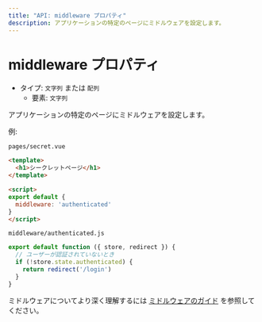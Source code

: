 ```yaml
---
title: "API: middleware プロパティ"
description: アプリケーションの特定のページにミドルウェアを設定します。
---
```


<!-- title: "API: The middleware Property" -->
<!-- description: Set the middleware for a specific page of the application. -->

<!-- # The middleware Property -->

# middleware プロパティ

<!-- - Type: `String` or `Array` -->
<!--   - Items: `String` -->

- タイプ: `文字列` または `配列`
  - 要素: `文字列`

<!-- Set the middleware for a specific page of the application. -->

アプリケーションの特定のページにミドルウェアを設定します。

<!-- Example: -->

例:

`pages/secret.vue`

<!-- ```html -->
<!-- <template> -->
<!--   <h1>Secret page</h1> -->
<!-- </template> -->

<!-- <script> -->
<!-- export default { -->
<!--   middleware: 'authenticated' -->
<!-- } -->
<!-- </script> -->
<!-- ``` -->

```html
<template>
  <h1>シークレットページ</h1>
</template>

<script>
export default {
  middleware: 'authenticated'
}
</script>
```

`middleware/authenticated.js`

<!-- ```js -->
<!-- export default function ({ store, redirect }) { -->
<!--   // If the user is not authenticated -->
<!--   if (!store.state.authenticated) { -->
<!--     return redirect('/login') -->
<!--   } -->
<!-- } -->
<!-- ``` -->

```js
export default function ({ store, redirect }) {
  // ユーザーが認証されていないとき
  if (!store.state.authenticated) {
    return redirect('/login')
  }
}
```

<!-- To learn more about the middleware, see the [middleware guide](/guide/routing#middleware). -->

ミドルウェアについてより深く理解するには [ミドルウェアのガイド](/guide/routing#ミドルウェア) を参照してください。
